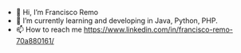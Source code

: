 - 👋 Hi, I’m Francisco Remo
- 🌱 I’m currently learning and developing in Java, Python, PHP. 
- 📫 How to reach me https://www.linkedin.com/in/francisco-remo-70a880161/

<!---
Franciscoflh/Franciscoflh is a ✨ special ✨ repository because its `README.md` (this file) appears on your GitHub profile.
You can click the Preview link to take a look at your changes.
--->
